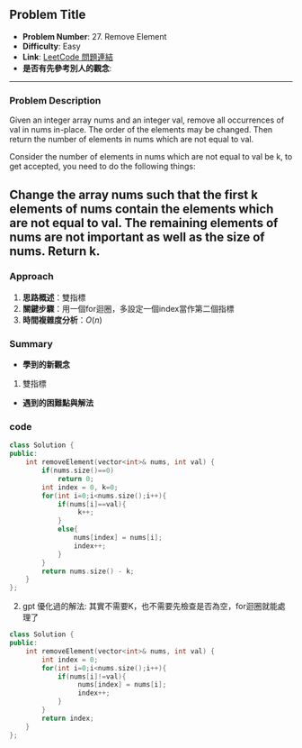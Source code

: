## Problem Title

- **Problem Number**:  27. Remove Element
- **Difficulty**: Easy
- **Link**: [LeetCode 問題連結](https://leetcode.com/problems/remove-element/description/)
- **是否有先參考別人的觀念**:
---

### Problem Description

Given an integer array nums and an integer val, remove all occurrences of val in nums in-place. The order of the elements may be changed. Then return the number of elements in nums which are not equal to val.

Consider the number of elements in nums which are not equal to val be k, to get accepted, you need to do the following things:

Change the array nums such that the first k elements of nums contain the elements which are not equal to val. The remaining elements of nums are not important as well as the size of nums.
Return k.
---

### Approach

1. **思路概述**：雙指標
2. **關鍵步驟**：用一個for迴圈，多設定一個index當作第二個指標
3. **時間複雜度分析**：$O(n)$  

### Summary

- **學到的新觀念** 
1. 雙指標
- **遇到的困難點與解法**  

### code
```cpp
class Solution {
public:
    int removeElement(vector<int>& nums, int val) {
        if(nums.size()==0)
            return 0;
        int index = 0, k=0;
        for(int i=0;i<nums.size();i++){
            if(nums[i]==val){
                 k++;
            }
            else{
                nums[index] = nums[i];
                index++;
            }
        }
        return nums.size() - k;
    }
};
```
2. gpt 優化過的解法:
    其實不需要K，也不需要先檢查是否為空，for迴圈就能處理了
```cpp
class Solution {
public:
    int removeElement(vector<int>& nums, int val) {
        int index = 0;
        for(int i=0;i<nums.size();i++){
            if(nums[i]!=val){
                 nums[index] = nums[i];
                 index++;
            }
        }
        return index;
    }
};
```